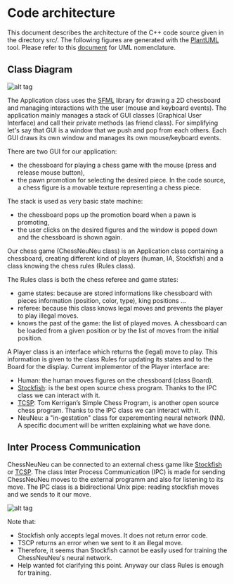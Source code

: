 # Code architecture

This document describes the architecture of the C++ code source given in the directory src/.
The following figures are generated with the [PlantUML](http://plantuml.com/) tool. Please refer to this [document](http://plantuml.com/class-diagram) for UML nomenclature.

## Class Diagram

![alt tag](https://github.com/Lecrapouille/LEchecDeNeuneu/blob/master/doc/UML/class.png)

The Application class uses the [SFML](https://www.sfml-dev.org/index-fr.php) library for drawing a 2D chessboard and managing
interactions with the user (mouse and keyboard events). The application mainly manages a stack of GUI classes (Graphical User
Interface) and call their private methods (as friend class). For simplifying let's say that GUI is a window that we push and
pop from each others. Each GUI draws its own window and manages its own mouse/keyboard events.

There are two GUI for our application:
* the chessboard for playing a chess game with the mouse (press and release mouse button),
* the pawn promotion for selecting the desired piece.
In the code source, a chess figure is a movable texture representing a chess piece.

The stack is used as very basic state machine:
* the chessboard pops up the promotion board when a pawn is promoting,
* the user clicks on the desired figures and the window is poped down and the chessboard is shown again.

Our chess game (ChessNeuNeu class) is an Application class containing a chessboard, creating different kind of players (human, IA, Stockfish)
and a class knowing the chess rules (Rules class).

The Rules class is both the chess referee and game states:
* game states: because are stored informations like chessboard with pieces information (position, color, type), king positions ...
* referee: because this class knows legal moves and prevents the player to play illegal moves.
* knows the past of the game: the list of played moves.
A chessboard can be loaded from a given position or by the list of moves from the initial position.

A Player class is an interface which returns the (legal) move to play. This information is given to the class Rules for updating its states and to
the Board for the display. Current implementor of the Player interface are:
* Human: the human moves figures on the chessboard (class Board).
* [Stockfish](https://github.com/mcostalba/Stockfish): is the best open source chess program. Thanks to the IPC class we can interact with it.
* [TCSP](http://www.tckerrigan.com/Chess/TSCP/): Tom Kerrigan’s Simple Chess Program, is another open source chess program. Thanks to the IPC class we can interact with it.
* NeuNeu: a "in-gestation" class for experementing neural network (NN). A specific document will be written explaining what we have done.

## Inter Process Communication

ChessNeuNeu can be connected to an external chess game like [Stockfish](https://github.com/mcostalba/Stockfish) or [TCSP](http://www.tckerrigan.com/Chess/TSCP/).
The class Inter Process Communication (IPC) is made for sending ChessNeuNeu moves to the external programm and also for listening to its move.
The IPC class is a bidirectional Unix pipe: reading stockfish moves and we sends to it our move.

![alt tag](https://github.com/Lecrapouille/LEchecDeNeuneu/blob/master/doc/UML/IPC.png)

Note that:
* Stockfish only accepts legal moves. It does not return error code.
* TSCP returns an error when we sent to it an illegal move.
* Therefore, it seems than Stockfish cannot be easily used for training the ChessNeuNeu's neural network.
* Help wanted fot clarifying this point. Anyway our class Rules is enough for training.
